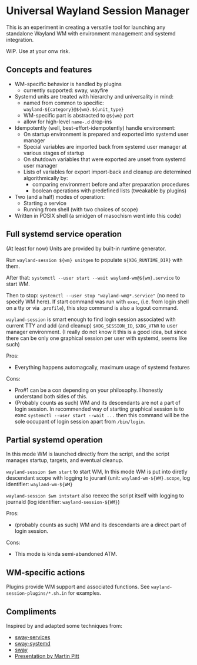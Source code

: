 # Universal Wayland Session Manager

This is an experiment in creating a versatile tool for launching
any standalone Wayland WM with environment management and systemd integration.

WIP. Use at your onw risk.

## Concepts and features

- WM-specific behavior is handled by plugins
    - currently supported: sway, wayfire
- Systemd units are treated with hierarchy and universality in mind:
    - named from common to specific: `wayland-${category}@${wm}.${unit_type}`
    - WM-specific part is abstracted to `@${wm}` part
    - allow for high-level `name-.d` drop-ins
- Idempotently (well, best-effort-idempotently) handle environment:
    - On startup environment is prepared and exported into systemd user manager
    - Special variables are imported back from systemd user manager at various stages of startup
    - On shutdown variables that were exported are unset from systemd user manager
    - Lists of variables for export import-back and cleanup are determined algorithmically by:
        - comparing environment before and after preparation procedures
        - boolean operations with predefined lists (tweakable by plugins)
- Two (and a half) modes of operation:
    - Starting a service
    - Running from shell (with two choices of scope)
- Written in POSIX shell (a smidgen of masochism went into this code)

## Full systemd service operation

(At least for now) Units are provided by built-in runtime generator.

Run `wayland-session ${wm} unitgen` to populate `${XDG_RUNTIME_DIR}` with them.

After that: `systemctl --user start --wait wayland-wm@${wm}.service` to start WM.

Then to stop: `systemctl --user stop "wayland-wm@*.service"` (no need to specify WM here).
If start command was run with `exec`, (i.e. from login shell on a tty or via `.profile`), this stop command is also a logout command.

`wayland-session` is smart enough to find login session associated with current TTY and add (and cleanup) `$XDG_SESSION_ID`, `$XDG_VTNR` to user manager environment. (I really do not know it this is a good idea, but since there can be only one graphical session per user with systemd, seems like such) 

Pros:

- Everything happens automagcally, maximum usage of systemd features

Cons:

- Pro#1 can be a con depending on your philosophy. I honestly understand both sides of this.
- (Probably counts as such) WM and its descendants are not a part of login session. In recommended way of starting graphical session is to exec `systemctl --user start --wait ...` then this command will be the sole occupant of login session apart from `/bin/login`.

## Partial systemd operation

In this mode WM is launched directly from the script, and the script manages startup, targets, and eventual cleanup.

`wayland-session $wm start` to start WM, In this mode WM is put into diretly descendant scope with logging to jouranl (unit: `wayland-wm-${WM}.scope`, log identifier: `wayland-wm-${WM}`

`wayland-session $wm intstart` also reexec the script itself with logging to journald (log identifier: `wayland-session-${WM}`)

Pros:

- (probably counts as such) WM and its descendants are a direct part of login session.

Cons:

- This mode is kinda semi-abandoned ATM.

## WM-specific actions

Plugins provide WM support and associated functions. See `wayland-session-plugins/*.sh.in` for examples.

## Compliments

Inspired by and adapted some techniques from:

- [sway-services](https://github.com/xdbob/sway-services)
- [sway-systemd](https://github.com/alebastr/sway-systemd)
- [sway](https://github.com/swaywm/sway)
- [Presentation by Martin Pitt](https://people.debian.org/~mpitt/systemd.conf-2016-graphical-session.pdf)